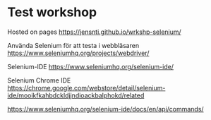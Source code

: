 # Test workshop

Hosted on pages
https://jensnti.github.io/wrkshp-selenium/

Använda Selenium för att testa i webbläsaren
https://www.seleniumhq.org/projects/webdriver/

Selenium-IDE
https://www.seleniumhq.org/selenium-ide/

Selenium Chrome IDE
https://chrome.google.com/webstore/detail/selenium-ide/mooikfkahbdckldjjndioackbalphokd/related

https://www.seleniumhq.org/selenium-ide/docs/en/api/commands/